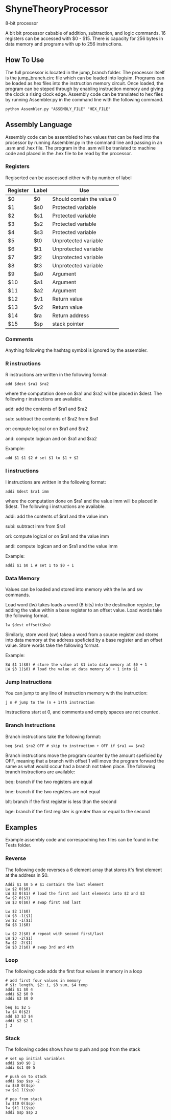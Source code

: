 # ShyneTheoryProcessor
8-bit processor 

A bit bit processor cabable of addition, subtraction, and logic commands. 16 registers can be accessed with $0 - $15. There is capacity for 256 bytes in data memory and programs with up to 256 instructions. 

## How To Use 
The full processor is located in the jump_branch folder. The processor itself is the jump_branch.circ file which can be loaded into logisim. Programs can be loaded as hex files into the instruction memory circuit. Once loaded, the program can be steped through by enabling instruction memory and giving the clock a rising clock edge. Assembly code can be translated to hex files by running Assembler.py in the command line with the following command. 

````
python Assembler.py "ASSEMBLY_FILE" "HEX_FILE"
```` 

## Assembly Language 
Assembly code can be assembled to hex values that can be feed into the processor by running Assembler.py in the command line and passing in an .asm and .hex file. The program in the .asm will be tranlated to machine code and placed in the .hex file to be read by the processor. 

### Registers 
Regiserted can be asscessed either with by number of label

| Register | Label | Use |
| ------------- | ------------- | ------------- |
$0 | $0 | Should contain the value 0 
$1  |$s0 | Protected variable
$2 |$s1 | Protected variable
$3 |$s2 | Protected variable
$4 |$s3 | Protected variable
$5 |$t0 | Unprotected variable
$6 |$t1 | Unprotected variable
$7 |$t2 | Unprotected variable
$8  |$t3 | Unprotected variable
$9 |$a0 | Argument 
$10 |$a1 | Argument
$11 |$a2 | Argument
$12 |$v1 | Return value 
$13 |$v2 | Return value 
$14 |$ra | Return address
$15 |$sp | stack pointer

### Comments 
Anything following the hashtag symbol is ignored by the assembler. 

###  R instructions 
R instructions are written in the following format: 

````
add $dest $ra1 $ra2
```` 

where the computation done on $ra1 and $ra2 will be placed in $dest. The following r instructions are available. 


add: add the contents of $ra1 and $ra2

sub: subtract the contents of $ra2 from $ra1 

or: compute logical or on $ra1 and $ra2 

and: compute logican and on $ra1 and $ra2 

Example: 
````
add $1 $1 $2 # set $1 to $1 + $2 
```` 

###  I instructions 
I instructions are written in the following format: 

````
addi $dest $ra1 imm
```` 

where the computation done on $ra1 and the value imm will be placed in $dest. The following i instructions are available. 


addi: add the contents of $ra1 and the value imm

subi: subtract imm from $ra1

ori: compute logical or on $ra1 and the value imm 

andi: compute logican and on $ra1 and the value imm

Example: 
````
addi $1 $0 1 # set 1 to $0 + 1 
```` 

### Data Memory 
Values can be loaded and stored into memory with the lw and sw commands. 

Load word (lw) takes loads a word (8 bits) into the destination register, by adding the value within a base register to an offset value. Load words take the following format. 
````
lw $dest offset($ba)
```` 

Similarly, store word (sw) takea a word from a source register and stores into data memory at the address speficied by a base register and an offset value. Store words take the following format. 

Example: 
````
SW $1 1($0) # store the value at $1 into data memory at $0 + 1 
LW $3 1($0) # load the value at data memory $0 + 1 into $1 
````

### Jump Instructions 
You can jump to any line of instruction memory with the instruction:  
````
j n # jump to the (n + 1)th instruction  
````

Instructions start at 0, and comments and empty spaces are not counted. 

### Branch Instructions 
Branch instructions take the following format: 
````
beq $ra1 $ra2 OFF # skip to instruction + OFF if $ra1 == $ra2 
````

Branch instructions move the program counter by the amount speficied by OFF, meaning that a branch with offset 1 will move the program forward the same as what would occur had a branch not taken place. The following branch instructions are available: 

beq: branch if the two registers are equal 

bne: branch if the two registers are not equal 

blt: branch if the first register is less than the second 

bge: branch if the first register is greater than or equal to the second 


## Examples 
Example assembly code and correspodning hex files can be found in the Tests folder. 

### Reverse 
The following code reverses a 6 element array that stores it's first element at the address in $0. 

````
Addi $1 $0 5 # $1 contains the last element  
Lw $2 0($0)  
LW $3 0($1) # load the first and last elements into $2 and $3 
Sw $2 0($1) 
SW $3 0($0) # swap first and last 

Lw $2 1($0)  
LW $3 -1($1) 
Sw $2 -1($1) 
SW $3 1($0)  

Lw $2 2($0) # repeat with second first/last 
LW $3 -2($1) 
Sw $2 -2($1)  
SW $3 2($0) # swap 3rd and 4th  
````

### Loop
The following code adds the first four values in memory in a loop 

```` 
# add first four values in memory
# $1: length, $2: i, $3 sum, $4 temp 
addi $1 $0 4 
addi $2 $0 0
addi $3 $0 0 

beq $1 $2 5  
lw $4 0($2)
add $3 $3 $4 
addi $2 $2 1 
j 3 
````

### Stack 
The following codes shows how to push and pop from the stack 

````
# set up initial variables 
addi $s0 $0 1 
addi $s1 $0 5 

# push on to stack 
addi $sp $sp -2 
sw $s0 0($sp)
sw $s1 1($sp)

# pop from stack 
lw $t0 0($sp)
lw $t1 1($sp)
addi $sp $sp 2 
```` 





